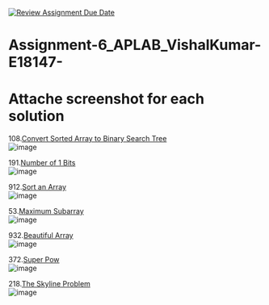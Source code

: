 [![Review Assignment Due Date](https://classroom.github.com/assets/deadline-readme-button-22041afd0340ce965d47ae6ef1cefeee28c7c493a6346c4f15d667ab976d596c.svg)](https://classroom.github.com/a/dFYE1y6w)
# Assignment-6_APLAB_VishalKumar-E18147-
# Attache screenshot for each solution
108.[Convert Sorted Array to Binary Search Tree](https://leetcode.com/problems/convert-sorted-array-to-binary-search-tree/description/)<br>
![image](https://github.com/user-attachments/assets/ac8ba285-bcd3-401c-be5e-45636257bbe5)


191.[Number of 1 Bits](https://leetcode.com/problems/number-of-1-bits/description/)<br>
![image](https://github.com/user-attachments/assets/0ad6d191-1921-42c6-9c83-754eaf1e7040)


912.[Sort an Array](https://leetcode.com/problems/sort-an-array/description/)<br>
![image](https://github.com/user-attachments/assets/ffae6151-a609-476e-97ac-4d4127042131)


53.[Maximum Subarray](https://leetcode.com/problems/maximum-subarray/description/)<br>
![image](https://github.com/user-attachments/assets/b06526a2-6be4-4238-87c2-d251d2543e45)


932.[Beautiful Array](https://leetcode.com/problems/beautiful-array/description/)<br>
![image](https://github.com/user-attachments/assets/0cd06042-19eb-46e0-843e-9a85ce24d734)


372.[Super Pow](https://leetcode.com/problems/super-pow/description/)<br>
![image](https://github.com/user-attachments/assets/7b00d09b-12c2-42b7-a9cf-4d9bc6ebac75)

218.[The Skyline Problem](https://leetcode.com/problems/the-skyline-problem/description/)<br>
![image](https://github.com/user-attachments/assets/ddad814d-3f19-47f4-afa7-eb72a3a59f7c)

